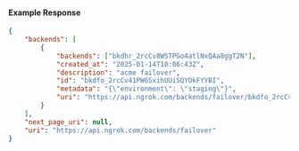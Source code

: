 <!-- Code generated for API Clients. DO NOT EDIT. -->

#### Example Response

```json
{
	"backends": [
		{
			"backends": ["bkdhr_2rcCv8WSTPGo4atlNxQAa8ggT2N"],
			"created_at": "2025-01-14T10:06:43Z",
			"description": "acme failover",
			"id": "bkdfo_2rcCv41PW6SxihUUiSQYOkFYYBI",
			"metadata": "{\"environment\": \"staging\"}",
			"uri": "https://api.ngrok.com/backends/failover/bkdfo_2rcCv41PW6SxihUUiSQYOkFYYBI"
		}
	],
	"next_page_uri": null,
	"uri": "https://api.ngrok.com/backends/failover"
}
```
